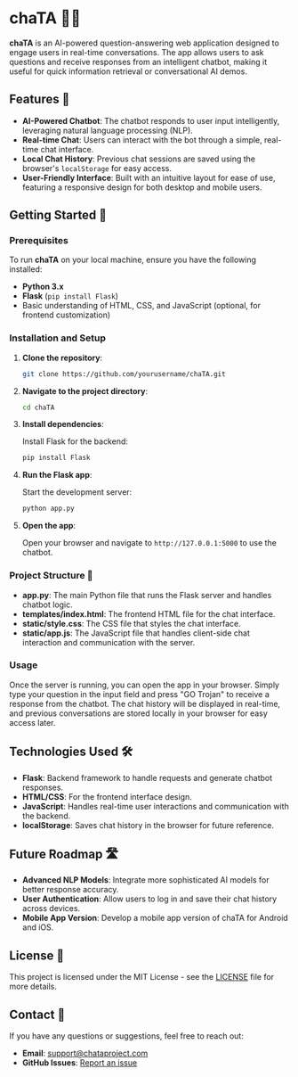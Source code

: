 # chaTA 🤖💬

**chaTA** is an AI-powered question-answering web application designed to engage users in real-time conversations. The app allows users to ask questions and receive responses from an intelligent chatbot, making it useful for quick information retrieval or conversational AI demos.

## Features 🌟

- **AI-Powered Chatbot**: The chatbot responds to user input intelligently, leveraging natural language processing (NLP).
- **Real-time Chat**: Users can interact with the bot through a simple, real-time chat interface.
- **Local Chat History**: Previous chat sessions are saved using the browser's `localStorage` for easy access.
- **User-Friendly Interface**: Built with an intuitive layout for ease of use, featuring a responsive design for both desktop and mobile users.

## Getting Started 🚀

### Prerequisites

To run **chaTA** on your local machine, ensure you have the following installed:

- **Python 3.x**
- **Flask** (`pip install Flask`)
- Basic understanding of HTML, CSS, and JavaScript (optional, for frontend customization)

### Installation and Setup

1. **Clone the repository**:

    ```bash
    git clone https://github.com/yourusername/chaTA.git
    ```

2. **Navigate to the project directory**:

    ```bash
    cd chaTA
    ```

3. **Install dependencies**:

    Install Flask for the backend:
    ```bash
    pip install Flask
    ```

4. **Run the Flask app**:

    Start the development server:
    ```bash
    python app.py
    ```

5. **Open the app**:

    Open your browser and navigate to `http://127.0.0.1:5000` to use the chatbot.

### Project Structure 📂

- **app.py**: The main Python file that runs the Flask server and handles chatbot logic.
- **templates/index.html**: The frontend HTML file for the chat interface.
- **static/style.css**: The CSS file that styles the chat interface.
- **static/app.js**: The JavaScript file that handles client-side chat interaction and communication with the server.

### Usage

Once the server is running, you can open the app in your browser. Simply type your question in the input field and press "GO Trojan" to receive a response from the chatbot. The chat history will be displayed in real-time, and previous conversations are stored locally in your browser for easy access later.

## Technologies Used 🛠️

- **Flask**: Backend framework to handle requests and generate chatbot responses.
- **HTML/CSS**: For the frontend interface design.
- **JavaScript**: Handles real-time user interactions and communication with the backend.
- **localStorage**: Saves chat history in the browser for future reference.

## Future Roadmap 🛣️

- **Advanced NLP Models**: Integrate more sophisticated AI models for better response accuracy.
- **User Authentication**: Allow users to log in and save their chat history across devices.
- **Mobile App Version**: Develop a mobile app version of chaTA for Android and iOS.

## License 📄

This project is licensed under the MIT License - see the [LICENSE](LICENSE) file for more details.

## Contact 📧

If you have any questions or suggestions, feel free to reach out:

- **Email**: support@chataproject.com
- **GitHub Issues**: [Report an issue](https://github.com/yourusername/chaTA/issues)
